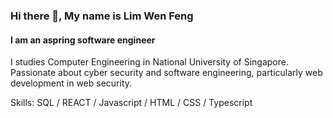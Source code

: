 ### Hi there 👋, My name is Lim Wen Feng
#### I am an aspring software engineer

I studies Computer Engineering in National University of Singapore. Passionate about cyber security and software engineering, particularly web development in web security. 

Skills: SQL / REACT / Javascript / HTML / CSS / Typescript






<!---
limwenfeng/limwenfeng is a ✨ special ✨ repository because its `README.md` (this file) appears on your GitHub profile.
You can click the Preview link to take a look at your changes.
--->
